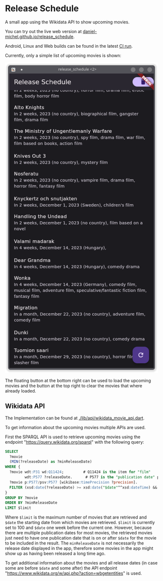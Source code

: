 # Release Schedule

A small app using the Wikidata API to show upcoming movies.

You can try out the live web version at [daniel-michel.github.io/release_schedule](https://daniel-michel.github.io/release_schedule).

Android, Linux and Web builds can be found in the latest [CI run](https://github.com/daniel-michel/release_schedule/actions/workflows/ci.yml).

Currently, only a simple list of upcoming movies is shown:

![](screenshots/movie_list.png)

The floating button at the bottom right can be used to load the upcoming movies and the button at the top right to clear the movies that where already loaded.


## Wikidata API

The Implementation can be found at [./lib/api/wikidata_movie_api.dart](./lib/api/wikidata_movie_api.dart).

To get information about the upcoming movies multiple APIs are used.

First the SPARQL API is used to retrieve upcoming movies using the endpoint "https://query.wikidata.org/sparql" with the following query:
```sql
SELECT
  ?movie
  (MIN(?releaseDate) as ?minReleaseDate)
WHERE {
  ?movie wdt:P31 wd:Q11424;         # Q11424 is the item for "film"
         wdt:P577 ?releaseDate.      # P577 is the "publication date" property
  ?movie p:P577/psv:P577 [wikibase:timePrecision ?precision].
  FILTER (xsd:date(?releaseDate) >= xsd:date("$date"^^xsd:dateTime) && ?precision >= 10)
}
GROUP BY ?movie
ORDER BY ?minReleaseDate
LIMIT $limit
```
Where `$limit` is the maximum number of movies that are retrieved and `$date` the starting date from which movies are retrieved.
`$limit` is currently set to 100 and `$date` one week before the current one.
However, because there are multiple publication dates for most movies, the retrieved movies just need to have one publication date that is on or after `$date` for the movie to be included in the result. The `minReleaseDate` is not necessarily the release date displayed in the app, therefore some movies in the app might show up as having been released a long time ago.

To get additional information about the movies and all release dates (in case some are before `$date` and some after) the API endpoint "https://www.wikidata.org/w/api.php?action=wbgetentities" is used.
